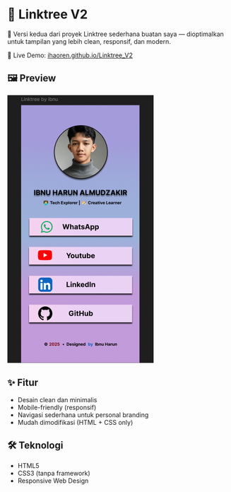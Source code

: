 # 🌿 Linktree V2

📌 Versi kedua dari proyek Linktree sederhana buatan saya — dioptimalkan untuk tampilan yang lebih clean, responsif, dan modern.

🔗 Live Demo: [ihaoren.github.io/Linktree_V2](https://ihaoren.github.io/Linktree_V2)

## 🖼️ Preview

![Linktree V2 Preview](./img/previe_%20linktree.png)

## ✨ Fitur

- Desain clean dan minimalis
- Mobile-friendly (responsif)
- Navigasi sederhana untuk personal branding
- Mudah dimodifikasi (HTML + CSS only)

## 🛠️ Teknologi

- HTML5
- CSS3 (tanpa framework)
- Responsive Web Design